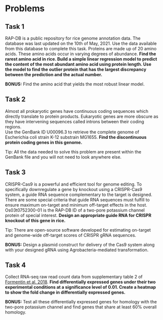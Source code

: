 # Problems

## Task 1

RAP-DB is a public repository for rice genome annotation data. The database was last updated on the 10th of May, 2021. Use the data available from this database to complete this task.
Proteins are made up of 20 amino acids. These amino acids occur in varying degrees of abundance. **Find the rarest amino acid in rice. Build a simple linear regression model to predict the content of the most abundant amino acid using protein length. Use the model to find the outlier protein that has the largest discrepancy between the prediction and the actual number.**

**BONUS:** Find the amino acid that yields the most robust linear model.

## Task 2

Almost all prokaryotic genes have continuous coding sequences which directly translate to protein products. Eukaryotic genes are more obscure as they have intervening sequences called introns between their coding regions.  
Use the GenBank ID U00096.3 to retrieve the complete genome of Escherichia coli strain K-12 substrain MG1655. **Find the discontinuous protein coding genes in this genome.**

Tip: All the data needed to solve this problem are present within the GenBank file and you will not need to look anywhere else.

## Task 3

CRISPR-Cas9 is a powerful and efficient tool for genome editing. To specifically downregulate a gene by knockout using a CRISPR-Cas9 system, a guide RNA sequence complementary to the target is designed. There are some special criteria that guide RNA sequences must fulfill to ensure maximum on-target and minimum off-target effects in the host.
Os03t0752300-01 is the RAP-DB ID of a two-pore potassium channel protein of special interest. **Design an appropriate guide RNA for CRISPR knockout of this gene in rice.**

Tip: There are open-source software developed for estimating on-target and genome-wide off-target scores of CRISPR gRNA sequences.

**BONUS:** Design a plasmid construct for delivery of the Cas9 system along with your designed gRNA using Agrobacteria-mediated transformation.

## Task 4

Collect RNA-seq raw read count data from supplementary table 2 of [Formentin et al. 2018](https://doi.org/10.3389/fpls.2018.00204). **Find differentially expressed genes under their two experimental conditions at a significance level of 0.01. Create a heatmap to show the fold change in differentially expressed genes.**

**BONUS:** Test all these differentially expressed genes for homology with the two-pore potassium channel and find genes that share at least 60% overall homology.
